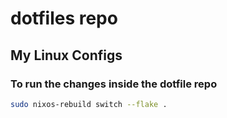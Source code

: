 # dotfiles repo

## My Linux Configs

### To run the changes inside the dotfile repo

```bash
sudo nixos-rebuild switch --flake .
```
